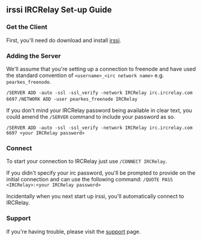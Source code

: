 ## irssi IRCRelay Set-up Guide

### Get the Client

First, you'll need do download and install [irssi](http://www.irssi.org/).

### Adding the Server

We'll assume that you're setting up a connection to freenode and have used the standard convention of ```<username>_<irc network name>``` e.g. ```pearkes_freenode```.

```/SERVER ADD -auto -ssl -ssl_verify -network IRCRelay irc.ircrelay.com 6697```
```/NETWORK ADD -user pearkes_freenode IRCRelay```

If you don't mind your IRCRelay password being available in clear text, you could amend the ```/SERVER``` command to include your password as so.

```/SERVER ADD -auto -ssl -ssl_verify -network IRCRelay irc.ircrelay.com 6697 <your IRCRelay password>```

### Connect

To start your connection to IRCRelay just use ```/CONNECT IRCRelay```.

If you didn't specify your irc password, you'll be prompted to provide on the initial connection and can use the following command: ```/QUOTE PASS <IRCRelay>:<your IRCRelay password>```

Incidentally when you next start up irssi, you'll automatically connect to IRCRelay.

### Support

If you're having trouble, please visit the [support](https://www.ircrelay.com/support) page.
